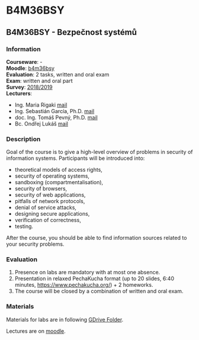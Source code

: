 # B4M36BSY

## B4M36BSY - Bezpečnost systémů

### Information

**Courseware**: -\
**Moodle**: [b4m36bsy](https://moodle.fel.cvut.cz/course/view.php?id=4220)\
**Evaluation**: 2 tasks, written and oral exam\
**Exam**: written and oral part\
**Survey**: [2018/2019](https://www.fel.cvut.cz/cz/anketa/archiv/anketa.B181/courses/B4M36BSY/index.html)\
**Lecturers**:

- Ing. Maria Rigaki [mail](mailto:rigakmar@fel.cvut.cz)
- Ing. Sebastián García, Ph.D. [mail](mailto:garciseb@fel.cvut.cz)
- doc. Ing. Tomáš Pevný, Ph.D. [mail](mailto:pevnytom@fel.cvut.cz)
- Bc. Ondřej Lukáš [mail](mailto:lukasond@fel.cvut.cz)

### Description

Goal of the course is to give a high-level overview of problems in security of information systems. Participants will be introduced into:

  - theoretical models of access rights,
  - security of operating systems,
  - sandboxing (compartmentalisation),
  - security of browsers,
  - security of web applications,
  - pitfalls of network protocols,
  - denial of service attacks,
  - designing secure applications,
  - verification of correctness,
  - testing.

After the course, you should be able to find information sources related to your security problems.

### Evaluation

1. Presence on labs are mandatory with at most one absence.
2. Presentation in relaxed PechaKucha format (up to 20 slides, 6:40 minutes, https://www.pechakucha.org/) + 2 homeworks.
3. The course will be closed by a combination of written and oral exam.

### Materials

Materials for labs are in following [GDrive Folder](https://drive.google.com/drive/folders/18ThVgE3EboGPKCgT4pQyy3BcmeVmKgnm).

Lectures are on [moodle](https://moodle.fel.cvut.cz/course/view.php?id=4220).
